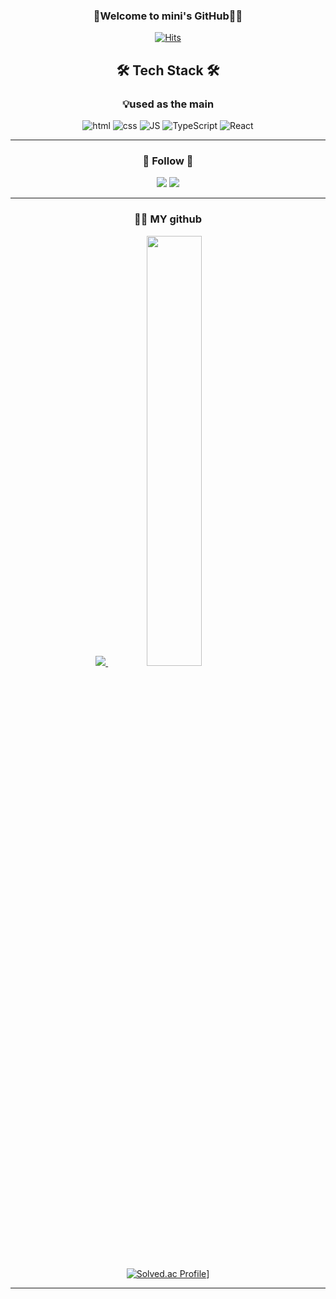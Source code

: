 
<div align="center">
  

  ### 🐥Welcome to mini's GitHub🐣🐥
  [![Hits](https://hits.seeyoufarm.com/api/count/incr/badge.svg?url=https%3A%2F%2Fgithub.com%2Fioimmini&count_bg=%23FF2B89&title_bg=%23FF2B8C&icon=smugmug.svg&icon_color=%23E7E7E7&title=Today&edge_flat=true)](https://hits.seeyoufarm.com)





  ## 🛠️ Tech Stack 🛠️
  
### 💡used as the main
![html](https://img.shields.io/badge/Html-E34F26?style=flat-square&logo=Html5&logoColor=white) 
![css](https://img.shields.io/badge/CSS-1572B6?style=flat-square&logo=CSS3&logoColor=white) 
![JS](https://img.shields.io/badge/JavaScript-F7DF1E?style=flat-square&logo=JavaScript&logoColor=black)
![TypeScript](https://img.shields.io/badge/TypeScript.js-3178C6?style=flat-square&logo=TypeScript&logoColor=white) 
![React](https://img.shields.io/badge/React%20-61DAFB?style=flat-square&logo=React&logoColor=black) 


---
  
### 🌈 Follow 🌈 
<a href="https://ioimmini.tistory.com/"><img src="https://img.shields.io/badge/Tistory-FE4747?style=flat-square&logo=Tistory&logoColor=white&link=https://www.tistroy.com/ioimmini/"/></a>
<a href="https://www.instagram.com/ioimmini/"><img src="https://img.shields.io/badge/Instagram-E4405F?style=flat-square&logo=Instagram&logoColor=white&link=https://www.instagram.com/hye_inisfree/"/></a>

---



### 👩‍💻 MY github 
<a href="s">
  <img src="https://github-readme-stats.vercel.app/api/top-langs/?username=ioimmini&exclude_repo=dkssud8150.github.io&layout=compact&theme=graywhite" />
</a>
<a href="s">
  <img src="https://github-readme-stats.vercel.app/api?username=ioimmini&theme=graywhite&show_icons=true" width="42%" />
</a>

[![Solved.ac Profile](http://mazassumnida.wtf/api/v2/generate_badge?boj=ryhuio)](https://solved.ac/ryhuio/)]

---




</div>
